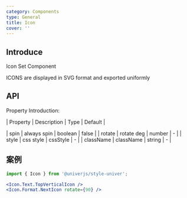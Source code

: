 ```yaml
---
category: Components
type: General
title: Icon
cover: ''
---
```


## Introduce

Icon Set Component

ICONS are displayed in SVG format and exported uniformly

## API

Property Introduction:

| Property | Description | Type | Default |

| spin | always spin | boolean | false |
| rotate | rotate deg | number | - |
| style | css style | cssStyle | - |
| className | className | string | - |

## 案例

```jsx
import { Icon } from '@univerjs/style-univer';

<Icon.Text.TopVerticalIcon />
<Icon.Format.NextIcon rotate={90} />

```
